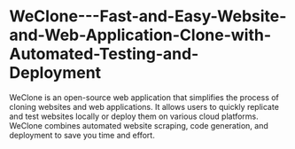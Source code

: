 # WeClone---Fast-and-Easy-Website-and-Web-Application-Clone-with-Automated-Testing-and-Deployment
 WeClone is an open-source web application that simplifies the process of cloning websites and web applications. It allows users to quickly replicate and test websites locally or deploy them on various cloud platforms. WeClone combines automated website scraping, code generation, and deployment to save you time and effort.
